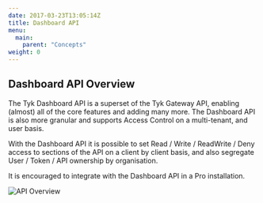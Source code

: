 ```yaml
---
date: 2017-03-23T13:05:14Z
title: Dashboard API
menu:
  main:
    parent: "Concepts"
weight: 0 
---
```


## Dashboard API Overview

The Tyk Dashboard API is a superset of the Tyk Gateway API, enabling (almost) all of the core features and adding many more. The Dashboard API is also more granular and supports Access Control on a multi-tenant, and user basis.

With the Dashboard API it is possible to set Read / Write / ReadWrite / Deny access to sections of the API on a client by client basis, and also segregate User / Token / API ownership by organisation.

It is encouraged to integrate with the Dashboard API in a Pro installation.

![API Overview][1]

[1]: /img/diagrams/gatewayDashboardDiff.png